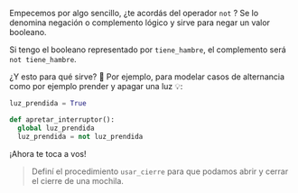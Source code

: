 Empecemos por algo sencillo, ¿te acordás del operador `not` ? Se lo denomina negación o complemento lógico y sirve para negar un valor booleano.

Si tengo el booleano representado por `tiene_hambre`, el complemento será `not tiene_hambre`.

¿Y esto para qué sirve? :thought_balloon: Por ejemplo, para modelar casos de alternancia como por ejemplo prender y apagar una luz :bulb::

```python
luz_prendida = True

def apretar_interruptor():
  global luz_prendida
  luz_prendida = not luz_prendida
```

¡Ahora te toca a vos!

> Definí el procedimiento `usar_cierre` para que podamos abrir y cerrar el cierre de una mochila.
